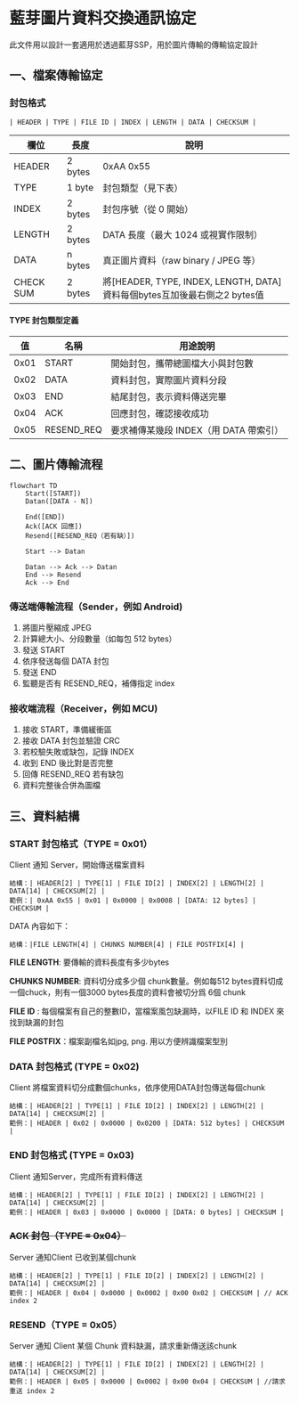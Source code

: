 # 藍芽圖片資料交換通訊協定

此文件用以設計一套適用於透過藍芽SSP，用於圖片傳輸的傳輸協定設計



## 一、檔案傳輸協定

### 封包格式

```
| HEADER | TYPE | FILE ID | INDEX | LENGTH | DATA | CHECKSUM |
```

| **欄位**  | **長度** | **說明**                                                     |
| --------- | -------- | ------------------------------------------------------------ |
| HEADER    | 2 bytes  | 0xAA 0x55                                                    |
| TYPE      | 1 byte   | 封包類型（見下表）                                           |
| INDEX     | 2 bytes  | 封包序號（從 0 開始）                                        |
| LENGTH    | 2 bytes  | DATA 長度（最大 1024 或視實作限制）                          |
| DATA      | n bytes  | 真正圖片資料（raw binary / JPEG 等）                         |
| CHECK SUM | 2 bytes  | 將[HEADER, TYPE, INDEX, LENGTH, DATA] 資料每個bytes互加後最右側之2 bytes值 |

#### TYPE 封包類型定義

| **值** | **名稱**   | **用途說明**                           |
| ------ | ---------- | -------------------------------------- |
| 0x01   | START      | 開始封包，攜帶總圖檔大小與封包數       |
| 0x02   | DATA       | 資料封包，實際圖片資料分段             |
| 0x03   | END        | 結尾封包，表示資料傳送完畢             |
| 0x04   | ACK        | 回應封包，確認接收成功                 |
| 0x05   | RESEND_REQ | 要求補傳某幾段 INDEX（用 DATA 帶索引） |







## 二、圖片傳輸流程



```mermaid
flowchart TD
    Start([START])
    Datan([DATA - N])

    End([END])
    Ack([ACK 回應])
    Resend([RESEND_REQ（若有缺）])

    Start --> Datan
    
    Datan --> Ack --> Datan
    End --> Resend
    Ack --> End
```





### 傳送端傳輸流程（Sender，例如 Android)

1. 將圖片壓縮成 JPEG
2. 計算總大小、分段數量（如每包 512 bytes）
3. 發送 START
4. 依序發送每個 DATA 封包
5. 發送 END
6. 監聽是否有 RESEND_REQ，補傳指定 index



### 接收端流程（Receiver，例如 MCU)

1. 接收 START，準備緩衝區
2. 接收 DATA 封包並驗證 CRC
3. 若校驗失敗或缺包，記錄 INDEX
4. 收到 END 後比對是否完整
5. 回傳 RESEND_REQ 若有缺包
6. 資料完整後合併為圖檔



## 三、資料結構

### START 封包格式（TYPE = 0x01）

Client 通知 Server，開始傳送檔案資料



```
結構：| HEADER[2] | TYPE[1] | FILE ID[2] | INDEX[2] | LENGTH[2] | DATA[14] | CHECKSUM[2] |
範例：| 0xAA 0x55 | 0x01 | 0x0000 | 0x0008 | [DATA: 12 bytes] | CHECKSUM |
```

DATA 內容如下：

```
結構：|FILE LENGTH[4] | CHUNKS NUMBER[4] | FILE POSTFIX[4] |
```



**FILE LENGTH**: 要傳輸的資料長度有多少bytes

**CHUNKS NUMBER**: 資料切分成多少個 chunk數量。例如每512 bytes資料切成一個chuck，則有一個3000 bytes長度的資料會被切分爲 6個 chunk

**FILE ID** : 每個檔案有自己的整數ID，當檔案風包缺漏時，以FILE ID 和 INDEX 來找到缺漏的封包

**FILE POSTFIX**：檔案副檔名如jpg, png. 用以方便辨識檔案型別



### DATA 封包格式 (TYPE = 0x02)

Client 將檔案資料切分成數個chunks，依序使用DATA封包傳送每個chunk

```
結構：| HEADER[2] | TYPE[1] | FILE ID[2] | INDEX[2] | LENGTH[2] | DATA[14] | CHECKSUM[2] |
範例：| HEADER | 0x02 | 0x0000 | 0x0200 | [DATA: 512 bytes] | CHECKSUM |
```



### END 封包格式 (TYPE = 0x03)

Client 通知Server，完成所有資料傳送

```
結構：| HEADER[2] | TYPE[1] | FILE ID[2] | INDEX[2] | LENGTH[2] | DATA[14] | CHECKSUM[2] |
範例：| HEADER | 0x03 | 0x0000 | 0x0000 | [DATA: 0 bytes] | CHECKSUM |
```



### ~~ACK 封包（TYPE = 0x04）~~

Server 通知Client 已收到某個chunk

```
結構：| HEADER[2] | TYPE[1] | FILE ID[2] | INDEX[2] | LENGTH[2] | DATA[14] | CHECKSUM[2] |
範例：| HEADER | 0x04 | 0x0000 | 0x0002 | 0x00 0x02 | CHECKSUM | // ACK index 2
```



### RESEND（TYPE = 0x05）

Server 通知 Client 某個 Chunk 資料缺漏，請求重新傳送該chunk

```
結構：| HEADER[2] | TYPE[1] | FILE ID[2] | INDEX[2] | LENGTH[2] | DATA[14] | CHECKSUM[2] |
範例：| HEADER | 0x05 | 0x0000 | 0x0002 | 0x00 0x04 | CHECKSUM | //請求重送 index 2

```

